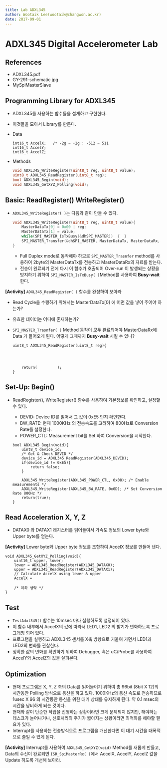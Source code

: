 ```yaml
---
title: Lab ADXL345  
author: Wootaik Lee(wootaik@changwon.ac.kr)  
date: 2017-09-01  
---
```


# ADXL345 Digital Accelerometer Lab  

## References

*   ADXL345.pdf
*   GY-291-schematic.jpg
*   MySpiMasterSlave


## Programming Library for ADXL345

*   ADXL345를 사용하는 함수들을 설계하고 구현한다.  

*   이것들을 모아서 Library를 만든다.

*   Data

    ```
    int16_t AccelX;   /* -2g ~ +2g : -512 ~ 511
    int16_t AccelY;
    int16_t AccelZ;
    ```

*   Methods

    ```C
    void ADXL345_WriteRegister(uint8_t reg, uint8_t value);
    uint8_t ADXL345_ReadRegister(uint8_t reg);
    bool ADXL345_Begin(void);
    void ADXL345_GetXYZ_Polling(void);
    ```

## Basic: ReadRegister() WriteRegister()

*   `ADXL345_WriteRegister( )`는 다음과 같이 만들 수 있다.

    ```c
    void ADXL345_WriteRegister(uint8_t reg, uint8_t value){
    	MasterDataTx[0] = 0x00 | reg;
    	MasterDataTx[1] = value;
    	while(SPI_MASTER_IsTxBusy(&dhSPI_MASTER))  {  }
    	SPI_MASTER_Transfer(&dhSPI_MASTER, MasterDataTx, MasterDataRx, FrameByte);
    }
    ```

    *   Full Duplex mode로 동작해야 하므로 `SPI_MASTER_Trasnfer` method를 사용하여 2byte의 MasterDataTx를 전송하고 MasterDataRx의 자료를 받는다.
    *   전송이 완료되기 전에 다시 이 함수가 호출되어 Over-run 이 발생되는 상황을 방지하기 위하여 `SPI_MASTER_IsTxBusy( )`Method를 사용하여 **Busy-wait** 한다.

**[Activity]** `ADXL345_ReadRegister( )` 함수를 완성하여 보아라

*   Read Cycle을 수행하기 위해서는 MasterDataTx[0] 에 어떤 값을 넣어 주어야 하는가?

*   유효한 데이터는 어디에 존재하는가?

*   `SPI_MASTER_Trasnfer( )` Method 동작이 모두 완료되어야 MasterDataRx에 Data 가 들어오게 된다.  어떻게 그때까지 **Busy-wait** 시킬 수 있나?

    ```
    uint8_t ADXL345_ReadRegister(uint8_t reg){
	
	
	
	
    	return(         );
    }
    ```



## Set-Up: Begin()

*   ReadRegister(), WriteRegister() 함수를 사용하여 기본정보를 확인하고, 설정할 수 있다.

    *   DEVID: Device ID를 읽어서 그 값이 0xE5 인지 확인한다.
    *   BW_RATE: 현재 1000KHz 의 전송속도를 고려하여 800Hz로 Conversion Rate를 설정한다.
    *   POWER_CTL: Measurement bit를 Set 하여 Conversion을 시작한다.

    ```
    bool ADXL345_Begin(void){
    	uint8_t device_id;
    	/* Get & Check DEVID */
    	device_id = ADXL345_ReadRegister(ADXL345_DEVID);
    	if(device_id != 0xE5){
    		return false;
    	}

    	ADXL345_WriteRegister(ADXL345_POWER_CTL, 0x08); /* Enable measurements */
    	ADXL345_WriteRegister(ADXL345_BW_RATE, 0x0D); /* Set Conversion Rate 800Hz */
    	return(true);
    }
    ```




## Read Acceleration X, Y, Z

*   DATAX0 와 DATAX1 레지스터를 읽어들여서 가속도 정보의 Lower byte와 Upper byte를 얻는다.

**[Activity]** Lower byte와 Upper byte 정보를 조합하여 AccelX 정보를 만들어 낸다.

```
void ADXL345_GetXYZ_Polling(void){
    uint16_t upper, lower;
    lower = ADXL345_ReadRegister(ADXL345_DATAX0);
    upper = ADXL345_ReadRegister(ADXL345_DATAX1);
    // Calculate AccelX using lower & upper
    AccelX = 

    /* 이하 생략 */
}
```


## Test

*   `TestAdxl345()` 함수는 10msec 마다 실행하도록 설정되어 있다.
*   이 함수 내부에서 AccelX의 값에 따라서 LED1, LED2 의 밝기가 변화하도록 프로그래밍 되어 있다.
*   프로그램을 실행하고 ADXL345 센서를 X축 방향으로 기울여 가면서 LED1과 LED2의 변화를 관찰한다.
*   정확한 값의 변화를 확인하기 위하여 Debugger, 혹은 uC/Probe를 사용하여 AccelY와 AccelZ의 값을 살펴본다.



## Optimization 

*   현재 프로그램은 X, Y, Z 축의 Data를 읽어들이기 위하여 총 96bit (8bit X 12)의 시간동안 Polling 방식으로 통신을 하고 있다.  1000KHz의 통신 속도로 전송하므로 1usec X 96 의 시간동안 통신을 위한 대기 상태를 유지하게 된다.  약 0.1 msec의 시간을 낭비하게 되는 것이다.  
*   현재와 같이 단순한 작업을 진행하는 상황이라면 크게 문제되지 않지만, 해야하는 테스크가 늘어나거나, 신호처리의 주기가 짧아지는 상황이라면 최적화를 해야할 필요가 있다.
*   Interrupt를 사용하는 전송방식으로 프로그램을 개선한다면 이 대기 시간을 대폭적으로 줄일 수 있게 된다.

**[Activity]** Interrupt를 사용하여 `ADXL345_GetXYZ(void)` Method를 새롭게 만들고, Data의 수신이 완료되면 `ISR_SpiMasterRx( )`에서 AccelX, AccelY, AccelZ 값을 Update 하도록 개선해 보아라.